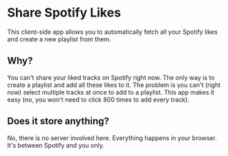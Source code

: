 # Share Spotify Likes

This client-side app allows you to automatically fetch all your Spotify likes and create a new playlist from them.

## Why?

You can't share your liked tracks on Spotify right now. The only way is to create a playlist and add all these likes to it.
The problem is you can't (right now) select multiple tracks at once to add to a playlist. This app makes it easy (no, you won't need to click 800 times to add every track).

## Does it store anything?

No, there is no server involved here. Everything happens in your browser. It's between Spotify and you only.
